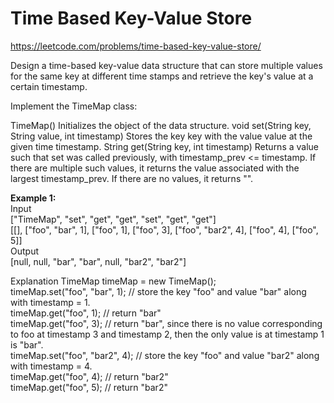# Time Based Key-Value Store
https://leetcode.com/problems/time-based-key-value-store/

Design a time-based key-value data structure that can store multiple values for the same key at different time stamps and retrieve the key's value at a certain timestamp.

Implement the TimeMap class:

TimeMap() Initializes the object of the data structure.
void set(String key, String value, int timestamp) Stores the key key with the value value at the given time timestamp.
String get(String key, int timestamp) Returns a value such that set was called previously, with timestamp_prev <= timestamp. If there are multiple such values, it returns the value associated with the largest timestamp_prev. If there are no values, it returns "".

<b>Example 1:</b>\
Input\
["TimeMap", "set", "get", "get", "set", "get", "get"]\
[[], ["foo", "bar", 1], ["foo", 1], ["foo", 3], ["foo", "bar2", 4], ["foo", 4], ["foo", 5]]\
Output\
[null, null, "bar", "bar", null, "bar2", "bar2"]

Explanation
TimeMap timeMap = new TimeMap();\
timeMap.set("foo", "bar", 1);  // store the key "foo" and value "bar" along with timestamp = 1.\
timeMap.get("foo", 1);         // return "bar"\
timeMap.get("foo", 3);         // return "bar", since there is no value corresponding to foo at timestamp 3 and timestamp 2, then the only value is at timestamp 1 is "bar".\
timeMap.set("foo", "bar2", 4); // store the key "foo" and value "bar2" along with timestamp = 4.\
timeMap.get("foo", 4);         // return "bar2"\
timeMap.get("foo", 5);         // return "bar2"
